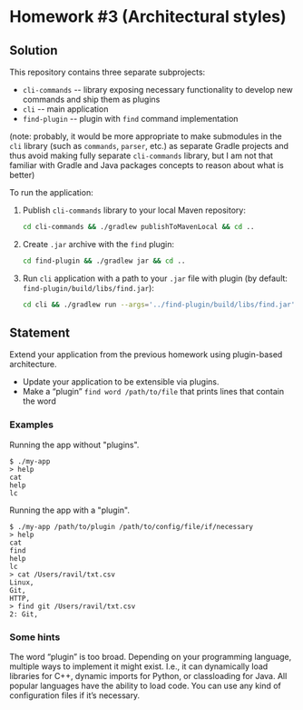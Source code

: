 # Homework #3 (Architectural styles)

## Solution

This repository contains three separate subprojects: 

* `cli-commands` -- library exposing necessary functionality to develop new commands and ship them as plugins
* `cli` -- main application
* `find-plugin` -- plugin with `find` command implementation

(note: probably, it would be more appropriate to make submodules in the `cli` library (such as `commands`, `parser`, etc.) as separate Gradle projects and thus
avoid making fully separate `cli-commands` library, but I am not that familiar with Gradle and Java packages concepts to
reason about what is better)

To run the application:
1. Publish `cli-commands` library to your local Maven repository:
    ```bash
    cd cli-commands && ./gradlew publishToMavenLocal && cd ..
    ```
2. Create `.jar` archive with the `find` plugin:
    ```bash
    cd find-plugin && ./gradlew jar && cd ..
    ```
3. Run `cli` application with a path to your `.jar` file with plugin (by default: `find-plugin/build/libs/find.jar`):
    ```bash
    cd cli && ./gradlew run --args='../find-plugin/build/libs/find.jar'
    ```

## Statement

Extend your application from the previous homework using plugin-based architecture.

* Update your application to be extensible via plugins.
* Make a “plugin” `find word /path/to/file` that prints lines that contain the word

### Examples

Running the app without "plugins".

```
$ ./my-app 
> help
cat
help
lc
```

Running the app with a "plugin".

```
$ ./my-app /path/to/plugin /path/to/config/file/if/necessary
> help
cat
find 
help
lc
> cat /Users/ravil/txt.csv 
Linux, 
Git, 
HTTP,
> find git /Users/ravil/txt.csv 
2: Git,
```

### Some hints

The word “plugin” is too broad. Depending on your programming language, multiple ways to implement it might exist.
I.e., it can dynamically load libraries for C++, dynamic imports for Python, or classloading for Java.
All popular languages have the ability to load code.
You can use any kind of configuration files if it’s necessary.
